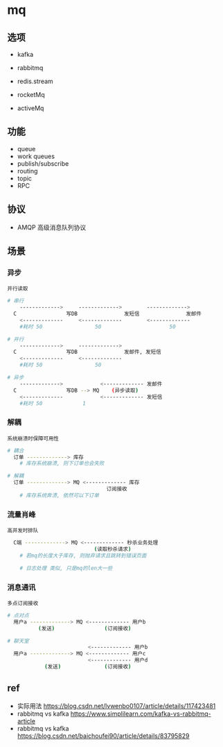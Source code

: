 # mq

## 选项

- kafka

- rabbitmq

- redis.stream

- rocketMq

- activeMq

## 功能

- queue
- work queues
- publish/subscribe
- routing
- topic
- RPC

## 协议

- AMQP 高级消息队列协议

## 场景

### 异步

    并行读取

```bash
# 串行
    ------------->     ------------->        ------------->
  C                写DB               发短信               发邮件
    <-------------     <-------------        <-------------
    #耗时 50                 50                      50

# 并行
    ------------->     -------------> 
  C                写DB               发邮件, 发短信
    <-------------     <-------------
    #耗时 50                 50                     

# 异步
    ------------->            <------------- 发邮件
  C                写DB --> MQ    (异步读取)
    <-------------            <------------- 发短信
    #耗时 50             1                     
```

### 解耦

    系统崩溃时保障可用性

```bash
# 耦合
  订单 -------------> 库存
    # 库存系统崩溃, 则下订单也会失败

# 解耦
  订单 -------------> MQ <------------- 库存
                                订阅接收
    # 库存系统奔溃, 依然可以下订单
```

### 流量肖峰

    高并发时排队

```bash
  C端 -------------> MQ <------------- 秒杀业务处理
                            (读取秒杀请求)
    # 若mq的长度大于库存, 则抛弃请求且跳转到错误页面

    # 日志处理 类似, 只是mq的len大一些
```

### 消息通讯

    多点订阅接收

```bash
# 点对点
  用户a -------------> MQ <------------- 用户b
          (发送)                (订阅接收)

# 聊天室
                          <------------- 用户b
  用户a -------------> MQ <------------- 用户c
                          <------------- 用户d
            (发送)              (订阅接收)
```

## ref

- 实际用法 <https://blog.csdn.net/lvwenbo0107/article/details/117423481>
- rabbitmq vs kafka <https://www.simplilearn.com/kafka-vs-rabbitmq-article>
- rabbitmq vs kafka <https://blog.csdn.net/baichoufei90/article/details/83795829>